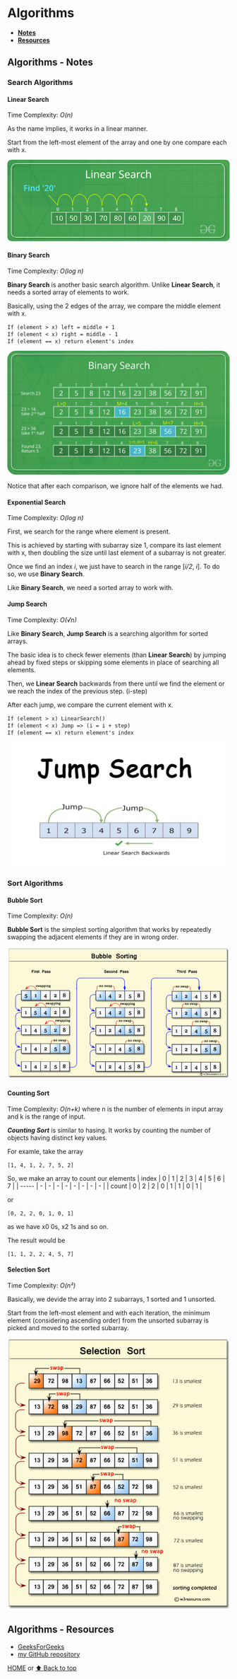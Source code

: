 # Algorithms

- [**Notes**](#algorithms---notes)
- [**Resources**](#algorithms---resources)

## Algorithms - Notes

### Search Algorithms

#### Linear Search

Time Complexity: *O(n)*

As the name implies, it works in a linear manner.

Start from the left-most element of the array and one by one compare each with x.

![Linear Search](/Images/Linear-Search.png)

#### Binary Search

Time Complexity: *O(log n)*

**Binary Search** is another basic search algorithm. Unlike **Linear Search**, it needs a sorted array of elements to work.

Basically, using the 2 edges of the array, we compare the middle element with x.

    If (element > x) left = middle + 1
    If (element < x) right = middle - 1
    If (element == x) return element's index

![Binary Search](/Images/Binary-Search.png)

Notice that after each comparison, we ignore half of the elements we had.

#### Exponential Search

Time Complexity: *O(log n)*

First, we search for the range where element is present.

This is achieved by starting with subarray size 1, compare its last element with x, then doubling the size until last element of a subarray is not greater.

Once we find an index *i*, we just have to search in the range [*i/2*, *i*]. To do so, we use **Binary Search**.

Like **Binary Search**, we need a sorted array to work with.

#### Jump Search

Time Complexity: *O(√n)*

Like **Binary Search**, **Jump Search** is a searching algorithm for sorted arrays.

The basic idea is to check fewer elements (than **Linear Search**) by jumping ahead by fixed steps or skipping some elements in place of searching all elements.

Then, we **Linear Search** backwards from there until we find the element or we reach the index of the previous step. (i-step)

After each jump, we compare the current element with x.

    If (element > x) LinearSearch()
    If (element < x) Jump => (i = i + step)
    If (element == x) return element's index

![Jump Search](/Images/Jump-Search.jpg)

### Sort Algorithms

#### Bubble Sort

Time Complexity: *O(n)*

**Bubble Sort** is the simplest sorting algorithm that works by repeatedly swapping the adjacent elements if they are in wrong order.

![Bubble Sort](/Images/Bubble-Sort.png)

#### Counting Sort

Time Complexity: *O(n+k)* where n is the number of elements in input array and k is the range of input.

***Counting Sort*** is similar to hasing. It works by counting the number of objects having distinct key values.

For examle, take the array

    [1, 4, 1, 2, 7, 5, 2]
So, we make an array to count our elements
| index | 0 | 1 | 2 | 3 | 4 | 5 | 6 | 7 |
| ----- | - | - | - | - | - | - | - | - |
| count | 0 | 2 | 2 | 0 | 1 | 1 | 0 | 1 |

or

    [0, 2, 2, 0, 1, 0, 1]
as we have x0 0s, x2 1s and so on.

The result would be

    [1, 1, 2, 2, 4, 5, 7]

#### Selection Sort

Time Complexity: *O(n²)*

Basically, we devide the array into 2 subarrays, 1 sorted and 1 unsorted.

Start from the left-most element and with each iteration, the minimum element (considering ascending order) from the unsorted subarray is picked and moved to the sorted subarray.

![Selection Sort](/Images/Selection-Sort.png)

## Algorithms - Resources

- [GeeksForGeeks](https://www.geeksforgeeks.org/fundamentals-of-algorithms/)
- [my GitHub repository](https://github.com/Stratis-Dermanoutsos/Algorithms-C-Sharp/)

[HOME](https://github.com/Stratis-Dermanoutsos/Full-Stack-Notes#full-stack-notes) or [⬆ Back to top](#algorithms)
